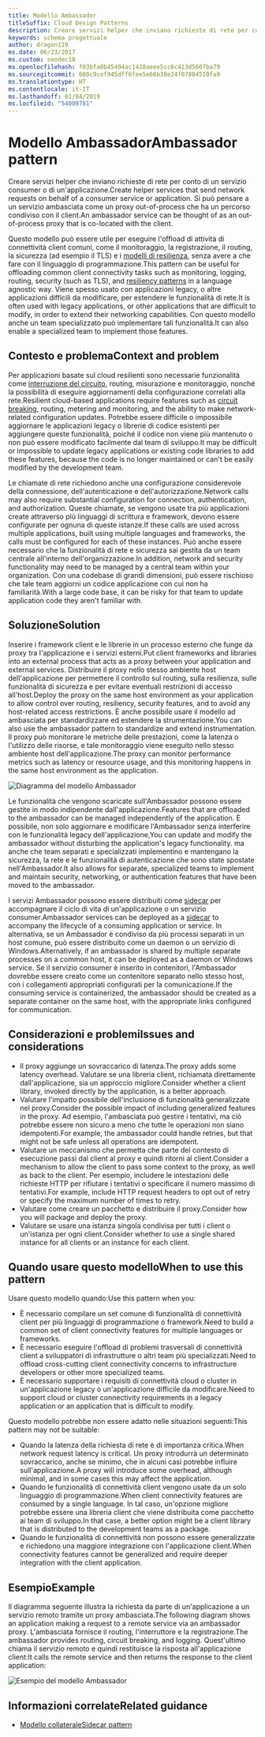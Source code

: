 ```yaml
---
title: Modello Ambassador
titleSuffix: Cloud Design Patterns
description: Creare servizi helper che inviano richieste di rete per conto di un servizio consumer o di un'applicazione.
keywords: schema progettuale
author: dragon119
ms.date: 06/23/2017
ms.custom: seodec18
ms.openlocfilehash: f03bfa0b45494ac1428aeee5cc6c413d5607ba79
ms.sourcegitcommit: 680c9cef945dff6fee5e66b38e24f07804510fa9
ms.translationtype: HT
ms.contentlocale: it-IT
ms.lasthandoff: 01/04/2019
ms.locfileid: "54009781"
---
```

# <a name="ambassador-pattern"></a><span data-ttu-id="e947f-104">Modello Ambassador</span><span class="sxs-lookup"><span data-stu-id="e947f-104">Ambassador pattern</span></span>

<span data-ttu-id="e947f-105">Creare servizi helper che inviano richieste di rete per conto di un servizio consumer o di un'applicazione.</span><span class="sxs-lookup"><span data-stu-id="e947f-105">Create helper services that send network requests on behalf of a consumer service or application.</span></span> <span data-ttu-id="e947f-106">Si può pensare a un servizio ambasciata come un proxy out-of-process che ha un percorso condiviso con il client.</span><span class="sxs-lookup"><span data-stu-id="e947f-106">An ambassador service can be thought of as an out-of-process proxy that is co-located with the client.</span></span>

<span data-ttu-id="e947f-107">Questo modello può essere utile per eseguire l'offload di attività di connettività client comuni, come il monitoraggio, la registrazione, il routing, la sicurezza (ad esempio il TLS) e i [modelli di resilienza][resiliency-patterns], senza avere a che fare con il linguaggio di programmazione.</span><span class="sxs-lookup"><span data-stu-id="e947f-107">This pattern can be useful for offloading common client connectivity tasks such as monitoring, logging, routing, security (such as TLS), and [resiliency patterns][resiliency-patterns] in a language agnostic way.</span></span> <span data-ttu-id="e947f-108">Viene spesso usato con applicazioni legacy, o altre applicazioni difficili da modificare, per estendere le funzionalità di rete.</span><span class="sxs-lookup"><span data-stu-id="e947f-108">It is often used with legacy applications, or other applications that are difficult to modify, in order to extend their networking capabilities.</span></span> <span data-ttu-id="e947f-109">Con questo modello anche un team specializzato può implementare tali funzionalità.</span><span class="sxs-lookup"><span data-stu-id="e947f-109">It can also enable a specialized team to implement those features.</span></span>

## <a name="context-and-problem"></a><span data-ttu-id="e947f-110">Contesto e problema</span><span class="sxs-lookup"><span data-stu-id="e947f-110">Context and problem</span></span>

<span data-ttu-id="e947f-111">Per applicazioni basate sul cloud resilienti sono necessarie funzionalità come [interruzione del circuito](./circuit-breaker.md), routing, misurazione e monitoraggio, nonché la possibilità di eseguire aggiornamenti della configurazione correlati alla rete.</span><span class="sxs-lookup"><span data-stu-id="e947f-111">Resilient cloud-based applications require features such as [circuit breaking](./circuit-breaker.md), routing, metering and monitoring, and the ability to make network-related configuration updates.</span></span> <span data-ttu-id="e947f-112">Potrebbe essere difficile o impossibile aggiornare le applicazioni legacy o librerie di codice esistenti per aggiungere queste funzionalità, poiché il codice non viene più mantenuto o non può essere modificato facilmente dal team di sviluppo.</span><span class="sxs-lookup"><span data-stu-id="e947f-112">It may be difficult or impossible to update legacy applications or existing code libraries to add these features, because the code is no longer maintained or can't be easily modified by the development team.</span></span>

<span data-ttu-id="e947f-113">Le chiamate di rete richiedono anche una configurazione considerevole della connessione, dell'autenticazione e dell'autorizzazione.</span><span class="sxs-lookup"><span data-stu-id="e947f-113">Network calls may also require substantial configuration for connection, authentication, and authorization.</span></span> <span data-ttu-id="e947f-114">Queste chiamate, se vengono usate tra più applicazioni create attraverso più linguaggi di scrittura e framework, devono essere configurate per ognuna di queste istanze.</span><span class="sxs-lookup"><span data-stu-id="e947f-114">If these calls are used across multiple applications, built using multiple languages and frameworks, the calls must be configured for each of these instances.</span></span> <span data-ttu-id="e947f-115">Può anche essere necessario che la funzionalità di rete e sicurezza sai gestita da un team centrale all'interno dell'organizzazione.</span><span class="sxs-lookup"><span data-stu-id="e947f-115">In addition, network and security functionality may need to be managed by a central team within your organization.</span></span> <span data-ttu-id="e947f-116">Con una codebase di grandi dimensioni, può essere rischioso che tale team aggiorni un codice applicazione con cui non ha familiarità.</span><span class="sxs-lookup"><span data-stu-id="e947f-116">With a large code base, it can be risky for that team to update application code they aren't familiar with.</span></span>

## <a name="solution"></a><span data-ttu-id="e947f-117">Soluzione</span><span class="sxs-lookup"><span data-stu-id="e947f-117">Solution</span></span>

<span data-ttu-id="e947f-118">Inserire i framework client e le librerie in un processo esterno che funge da proxy tra l'applicazione e i servizi esterni.</span><span class="sxs-lookup"><span data-stu-id="e947f-118">Put client frameworks and libraries into an external process that acts as a proxy between your application and external services.</span></span> <span data-ttu-id="e947f-119">Distribuire il proxy nello stesso ambiente host dell'applicazione per permettere il controllo sul routing, sulla resilienza, sulle funzionalità di sicurezza e per evitare eventuali restrizioni di accesso all'host.</span><span class="sxs-lookup"><span data-stu-id="e947f-119">Deploy the proxy on the same host environment as your application to allow control over routing, resiliency, security features, and to avoid any host-related access restrictions.</span></span> <span data-ttu-id="e947f-120">È anche possibile usare il modello ad ambasciata per standardizzare ed estendere la strumentazione.</span><span class="sxs-lookup"><span data-stu-id="e947f-120">You can also use the ambassador pattern to standardize and extend instrumentation.</span></span> <span data-ttu-id="e947f-121">Il proxy può monitorare le metriche delle prestazioni, come la latenza o l'utilizzo delle risorse, e tale monitoraggio viene eseguito nello stesso ambiente host dell'applicazione.</span><span class="sxs-lookup"><span data-stu-id="e947f-121">The proxy can monitor performance metrics such as latency or resource usage, and this monitoring happens in the same host environment as the application.</span></span>

![Diagramma del modello Ambassador](./_images/ambassador.png)

<span data-ttu-id="e947f-123">Le funzionalità che vengono scaricate sull'Ambassador possono essere gestite in modo indipendente dall'applicazione.</span><span class="sxs-lookup"><span data-stu-id="e947f-123">Features that are offloaded to the ambassador can be managed independently of the application.</span></span> <span data-ttu-id="e947f-124">È possibile, non solo aggiornare e modificare l'Ambassador senza interferire con le funzionalità legacy dell'applicazione,</span><span class="sxs-lookup"><span data-stu-id="e947f-124">You can update and modify the ambassador without disturbing the application's legacy functionality.</span></span> <span data-ttu-id="e947f-125">ma anche che team separati e specializzati implementino e mantengano la sicurezza, la rete e le funzionalità di autenticazione che sono state spostate nell'Ambassador.</span><span class="sxs-lookup"><span data-stu-id="e947f-125">It also allows for separate, specialized teams to implement and maintain security, networking, or authentication features that have been moved to the ambassador.</span></span>

<span data-ttu-id="e947f-126">I servizi Ambassador possono essere distribuiti come [sidecar](./sidecar.md) per accompagnare il ciclo di vita di un'applicazione o un servizio consumer.</span><span class="sxs-lookup"><span data-stu-id="e947f-126">Ambassador services can be deployed as a [sidecar](./sidecar.md) to accompany the lifecycle of a consuming application or service.</span></span> <span data-ttu-id="e947f-127">In alternativa, se un Ambassador è condiviso da più processi separati in un host comune, può essere distribuito come un daemon o un servizio di Windows.</span><span class="sxs-lookup"><span data-stu-id="e947f-127">Alternatively, if an ambassador is shared by multiple separate processes on a common host, it can be deployed as a daemon or Windows service.</span></span> <span data-ttu-id="e947f-128">Se il servizio consumer è inserito in contenitori, l'Ambassador dovrebbe essere creato come un contenitore separato nello stesso host, con i collegamenti appropriati configurati per la comunicazione.</span><span class="sxs-lookup"><span data-stu-id="e947f-128">If the consuming service is containerized, the ambassador should be created as a separate container on the same host, with the appropriate links configured for communication.</span></span>

## <a name="issues-and-considerations"></a><span data-ttu-id="e947f-129">Considerazioni e problemi</span><span class="sxs-lookup"><span data-stu-id="e947f-129">Issues and considerations</span></span>

- <span data-ttu-id="e947f-130">Il proxy aggiunge un sovraccarico di latenza.</span><span class="sxs-lookup"><span data-stu-id="e947f-130">The proxy adds some latency overhead.</span></span> <span data-ttu-id="e947f-131">Valutare se una libreria client, richiamata direttamente dall'applicazione, sia un approccio migliore.</span><span class="sxs-lookup"><span data-stu-id="e947f-131">Consider whether a client library, invoked directly by the application, is a better approach.</span></span>
- <span data-ttu-id="e947f-132">Valutare l'impatto possibile dell'inclusione di funzionalità generalizzate nel proxy.</span><span class="sxs-lookup"><span data-stu-id="e947f-132">Consider the possible impact of including generalized features in the proxy.</span></span> <span data-ttu-id="e947f-133">Ad esempio, l'ambasciata può gestire i tentativi, ma ciò potrebbe essere non sicuro a meno che tutte le operazioni non siano idempotenti.</span><span class="sxs-lookup"><span data-stu-id="e947f-133">For example, the ambassador could handle retries, but that might not be safe unless all operations are idempotent.</span></span>
- <span data-ttu-id="e947f-134">Valutare un meccanismo che permetta che parte del contesto di esecuzione passi dal client al proxy e quindi ritorni al client.</span><span class="sxs-lookup"><span data-stu-id="e947f-134">Consider a mechanism to allow the client to pass some context to the proxy, as well as back to the client.</span></span> <span data-ttu-id="e947f-135">Per esempio, includere le intestazioni delle richieste HTTP per rifiutare i tentativi o specificare il numero massimo di tentativi.</span><span class="sxs-lookup"><span data-stu-id="e947f-135">For example, include HTTP request headers to opt out of retry or specify the maximum number of times to retry.</span></span>
- <span data-ttu-id="e947f-136">Valutare come creare un pacchetto e distribuire il proxy.</span><span class="sxs-lookup"><span data-stu-id="e947f-136">Consider how you will package and deploy the proxy.</span></span>
- <span data-ttu-id="e947f-137">Valutare se usare una istanza singola condivisa per tutti i client o un'istanza per ogni client.</span><span class="sxs-lookup"><span data-stu-id="e947f-137">Consider whether to use a single shared instance for all clients or an instance for each client.</span></span>

## <a name="when-to-use-this-pattern"></a><span data-ttu-id="e947f-138">Quando usare questo modello</span><span class="sxs-lookup"><span data-stu-id="e947f-138">When to use this pattern</span></span>

<span data-ttu-id="e947f-139">Usare questo modello quando:</span><span class="sxs-lookup"><span data-stu-id="e947f-139">Use this pattern when you:</span></span>

- <span data-ttu-id="e947f-140">È necessario compilare un set comune di funzionalità di connettività client per più linguaggi di programmazione o framework.</span><span class="sxs-lookup"><span data-stu-id="e947f-140">Need to build a common set of client connectivity features for multiple languages or frameworks.</span></span>
- <span data-ttu-id="e947f-141">È necessario eseguire l'offload di problemi trasversali di connettività client a sviluppatori di infrastrutture o altri team più specializzati.</span><span class="sxs-lookup"><span data-stu-id="e947f-141">Need to offload cross-cutting client connectivity concerns to infrastructure developers or other more specialized teams.</span></span>
- <span data-ttu-id="e947f-142">È necessario supportare i requisiti di connettività cloud o cluster in un'applicazione legacy o un'applicazione difficile da modificare.</span><span class="sxs-lookup"><span data-stu-id="e947f-142">Need to support cloud or cluster connectivity requirements in a legacy application or an application that is difficult to modify.</span></span>

<span data-ttu-id="e947f-143">Questo modello potrebbe non essere adatto nelle situazioni seguenti:</span><span class="sxs-lookup"><span data-stu-id="e947f-143">This pattern may not be suitable:</span></span>

- <span data-ttu-id="e947f-144">Quando la latenza della richiesta di rete è di importanza critica.</span><span class="sxs-lookup"><span data-stu-id="e947f-144">When network request latency is critical.</span></span> <span data-ttu-id="e947f-145">Un proxy introdurrà un determinato sovraccarico, anche se minimo, che in alcuni casi potrebbe influire sull'applicazione.</span><span class="sxs-lookup"><span data-stu-id="e947f-145">A proxy will introduce some overhead, although minimal, and in some cases this may affect the application.</span></span>
- <span data-ttu-id="e947f-146">Quando le funzionalità di connettività client vengono usate da un solo linguaggio di programmazione.</span><span class="sxs-lookup"><span data-stu-id="e947f-146">When client connectivity features are consumed by a single language.</span></span> <span data-ttu-id="e947f-147">In tal caso, un'opzione migliore potrebbe essere una libreria client che viene distribuita come pacchetto ai team di sviluppo.</span><span class="sxs-lookup"><span data-stu-id="e947f-147">In that case, a better option might be a client library that is distributed to the development teams as a package.</span></span>
- <span data-ttu-id="e947f-148">Quando le funzionalità di connettività non possono essere generalizzate e richiedono una maggiore integrazione con l'applicazione client.</span><span class="sxs-lookup"><span data-stu-id="e947f-148">When connectivity features cannot be generalized and require deeper integration with the client application.</span></span>

## <a name="example"></a><span data-ttu-id="e947f-149">Esempio</span><span class="sxs-lookup"><span data-stu-id="e947f-149">Example</span></span>

<span data-ttu-id="e947f-150">Il diagramma seguente illustra la richiesta da parte di un'applicazione a un servizio remoto tramite un proxy ambasciata.</span><span class="sxs-lookup"><span data-stu-id="e947f-150">The following diagram shows an application making a request to a remote service via an ambassador proxy.</span></span> <span data-ttu-id="e947f-151">L'ambasciata fornisce il routing, l'interruttore e la registrazione.</span><span class="sxs-lookup"><span data-stu-id="e947f-151">The ambassador provides routing, circuit breaking, and logging.</span></span> <span data-ttu-id="e947f-152">Quest'ultimo chiama il servizio remoto e quindi restituisce la risposta all'applicazione client:</span><span class="sxs-lookup"><span data-stu-id="e947f-152">It calls the remote service and then returns the response to the client application:</span></span>

![Esempio del modello Ambassador](./_images/ambassador-example.png)

## <a name="related-guidance"></a><span data-ttu-id="e947f-154">Informazioni correlate</span><span class="sxs-lookup"><span data-stu-id="e947f-154">Related guidance</span></span>

- [<span data-ttu-id="e947f-155">Modello collaterale</span><span class="sxs-lookup"><span data-stu-id="e947f-155">Sidecar pattern</span></span>](./sidecar.md)

<!-- links -->

[resiliency-patterns]: ./category/resiliency.md
